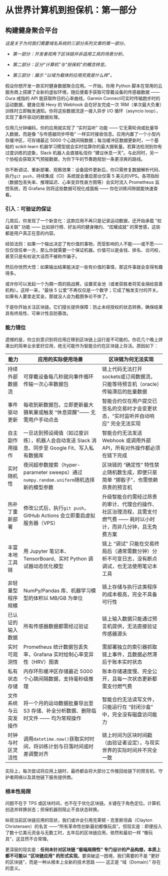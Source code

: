 # 从世界计算机到担保机：第一部分

## 构建健身聚合平台

*这是关于为何我们需要域名系统的三部分系列文章的第一部分。*

- *第一部分：开发者视角下区块链并非适用工具的场景分析。*

- *第二部分：区分“计算机”与“担保机”的概念转变。*

- *第三部分：展示 “以域为载体的应用究竟是什么样”。*

假设你想开发一款实时健身数据聚合应用。一开始，你用 Python 脚本在常用的云服务商上搭建了全新的虚拟环境，随后便着手获取可穿戴设备的传感器数据 ——Oura 戒指的 API 能获取昨日的心率曲线，Garmin Connect可实时传输跑步时的运动数据，健身应用 Hevy 的 Webhook 会在好友完成一次 1RM（单次最大负重）训练时立即触发通知。你将这些数据流逐一接入异步 I/O 循环（asyncio loop），实现了事件驱动的数据处理。

仅用几分钟编码，你的应用就实现了 “实时监听” 功能 —— 它无需轮询或批量导入数据，而是像 “与传感器同步呼吸” 一样实时接收信息。应用内置了一个小型内存缓冲区，可存储最近 5000 个心跳间隔数据；每当缓冲区数据更新时，一个基础的 scikit-learn 机器学习模型就会实时估算你的最大摄氧量。若算法检测到你有过度训练的迹象，Slack 机器人会直接私信你 “建议休息一天”。与此同时，另一个协程会获取天气预报数据，为你下午的节奏跑规划一条更凉爽的路线。

你不断调试、重新部署、观察效果：设备固件更新后，你只需修复数据解析代码、执行`git push`，持续集成（CI）系统就会重启那台仅需 5 美元的VPS。各项指标（数据包丢失率、推理延迟、心率变异性直方图等）会实时流入 Prometheus 监控系统，而 Grafana 则将这些数据可视化成面板 —— 你在训练间隙就能快速查看。

### 引入：可验证的保证

几周后，你发现了一个新变化：这款应用不再只是记录运动数据，还开始承载 “权益关联” 功能 —— 比如排行榜、好友间的健身赌约、“炫耀成就” 的荣誉感，这些都是用户真正在意的内容。

经验法则：如果一个输出决定了有价值的事物，而受影响的人不能——或不愿——仅仅信任单一方，那么你就需要一个保证机器。价值可以是金钱、排名、访问权，甚至只是有权说大话而不被称作骗子。

然后你恍然大悟：如果输出结果能决定一些有价值的事情，那这件事就会变得有趣得多。

或许你可以发起一个为期一周的挑战赛，设置奖金池（或者获胜者将奖金捐给慈善机构）。这样一来，“最快 5 公里”不再仅仅是一个数字；它成了触发支付的开关。如果有人要拿走奖金，那就没人会为截图争论不休了。

于是你开始关注区块链。它们擅长提供保障：防止未经授权的状态转换，确保结果具有终局性、可审计性且防篡改。

### 能力错位

遗憾的是，你立刻意识到将应用迁移到区块链上运行是不可能的。你花几个晚上拼凑出的简单业余爱好应用，绝无可能作为智能合约在区块链上存活。原因如下：

| 能力                 | 应用的实际使用场景                                           | 区块链为何无法实现                                           |
| -------------------- | ------------------------------------------------------------ | ------------------------------------------------------------ |
| 持续外部数据流       | 可穿戴设备每几秒就向事件循环传输一次心率数据包               | 链上代码无法打开sockets或订阅数据流，只能等待预言机（oracle）传输滞后的批量数据 |
| 事件驱动更新         | 每收到新数据包，立即更新最大摄氧量或触发 “休息提醒”—— 无需用户手动点击 | 智能合约仅在用户提交已签名的交易时才会变更状态，“实时监听并自动响应” 完全无法实现 |
| 自主副作用操作       | 一旦达到预设阈值（如过度训练），机器人会自动发送 Slack 消息、同步至 Google Fit、写入私有数据库 | 智能合约无法发送 Webhook 或调用外部 API，所有对外操作都必须在链下完成 |
| 实时随机性           | 夜间超参数搜索（hyper-parameter sweeps）通过`numpy.random.uniform`随机选择新的模型参数 | 区块链的 “确定性” 特性禁止随机数生成，即便只是简单 “掷骰子”，也需依赖昂贵的预言机 |
| 热补丁重新部署       | 修改公式后，执行`git push`，GitHub Actions 会立即重启虚拟服务器（VPS） | 升级智能合约需经过昂贵的审计、代理合约操作、社区治理流程，且需支付燃气费 —— 耗时以小时计，而非几分钟，且无免费方案 |
| 丰富本地工具链       | 用 Jupyter 笔记本、TensorBoard、实时 Python 调试器动态优化模型 | 链上 “调试” 只能在交易终局后（通常需数分钟）分析不可变日志，没有断点调试，也无法使用笔记本工具 |
| 非轻量型程序规模     | NumPy/Pandas 库、机器学习模型的体积以 MB/GB 为单位           | 链上存储与执行这类程序的成本极高，完全不具备可行性           |
| 已认证的输入数据     | 所有传感器数据都需经过验证                                   | 链上输入数据只能通过预言机提供，无法直接验证传感器源头       |
| 实时可观测性         | Prometheus 统计数据包丢失率，Grafana 实时绘制心率变异性（HRV）图表 | 需部署独立的索引器抓取链上事件，且数据必然滞后于账本实时状态 |
| 私有状态存储         | 内存环形缓冲区存储最近 5000 个心跳间隔数据，支持毫秒级推理   | 账本存储速度慢、完全公开，且每一次状态更新都需支付燃气费     |
| 文件系统与云突发操作 | 将一个月的运动数据批量导出至 S3 存储、补全分析数据、删除临时文件 —— 均为常规操作 | 智能合约无法读写文件，只能运行在 “封闭沙盒” 中，完全没有磁盘访问能力 |
| 时钟与时区灵活性     | 调用`datetime.now()`获取实时时间，将训练计划与日落时间或时差调整对齐 | 链上时间为区块时间戳（由验证者设定），与现实世界的实际时间并不完全一致 |

实际上，每次尝试将应用上链时，最终都会将大部分工作推回给链下的预言机、守护者网络以及其他链下服务提供商。

### 根本性局限

问题不在于 TPS 或区块时间，也不在于优化区块链。关键在于角色定位。计算机创造并转换状态；担保机器则阻止不良状态转换。

纵观当前区块链应用的现状，我们或许会引用克莱顿・克里斯坦森（Clayton Christensen）的名言 ——“所有革命性创新最初都像玩具”。但现实是：即便投入了数十亿美元资金与无数工时，五年后的区块链应用，依然和最初一样 “像玩具”，这显然不合常理。

更深层的现实是：**任何未针对区块链 “极端局限性” 专门设计的产品构想，本质上都不可能以 “区块链应用” 的形式实现**。要突破这一困境，我们需要的不是 “更好的区块链”，而是一种从根本上全新的技术思路 —— 这正是 “域（Domain）” 存在的意义。